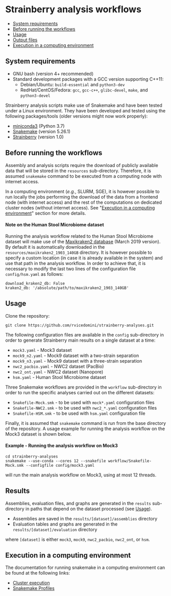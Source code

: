 # Strainberry analysis workflows

+ [System requirements](#system-requirements)
+ [Before running the workflows](#before-running-the-workflows)
+ [Usage](#usage)
+ [Output files](#output-files)
+ [Execution in a computing environment](#execution-in-a-computing-environment)

## System requirements

+ GNU bash (version 4+ recommended)
+ Standard development packages with a GCC version supporting C++11:
    - Debian/Ubuntu: `build-essential` and `python3-dev`
    - RedHat/CentOS/Fedora: `gcc`, `gcc-c++`, `glibc-devel`, `make`, and `python3-devel`

Strainberry analysis scripts make use of Snakemake and have been tested under a Linux environment.
They have been developed and tested using the following packages/tools (older versions might now work properly):

+ [miniconda3](https://conda.io/en/latest/miniconda.html) (Python 3.7)
+ [Snakemake](https://snakemake.readthedocs.io) (version 5.26.1)
+ [Strainberry](https://github.com/rvicedomini/strainberry) (version 1.0)

## Before running the workflows

Assembly and analysis scripts require the download of publicly available data that will be stored in the
`resources` sub-directory. Therefore, it is assumed `snakemake` command to be executed from a computing node with internet access.

In a computing environment (*e.g.*, SLURM, SGE), it is however possible to run locally the jobs performing the download of the data 
from a frontend node (with internet access) and the rest of the computations on dedicated cluster nodes 
(without internet access). See "[Execution in a computing environment](#execution-in-a-computing-environment)" section for more details.

#### Note on the Human Stool Microbiome dataset

Running the analysis workflow related to the Human Stool Microbiome dataset will make use of the
[Maxikraken2 database](https://lomanlab.github.io/mockcommunity/mc_databases.html) (March 2019 version). 
By default it is automatically downloaded in the `resources/maxikraken2_1903_140GB` directory. 
It is however possible to specify a custom location (in case it is already available in the system)
and use that path in the analysis workflow.
In order to achieve that, it is necessary to modify the last two lines of the configuration file `config/hsm.yaml` as follows:

```
download_kraken2_db: False
kraken2_db: '/absolute/path/to/maxikraken2_1903_140GB'
```

## Usage

Clone the repository:

```
git clone https://github.com/rvicedomini/strainberry-analyses.git
```

The following configuration files are available in the `config` sub-directory in order to generate 
Strainberry main results on a single dataset at a time:

+ `mock3.yaml` - Mock3 dataset
+ `mock9_n2.yaml` - Mock9 dataset with a two-strain separation
+ `mock9_n3.yaml` - Mock9 dataset with a three-strain separation
+ `nwc2_pacbio.yaml` - NWC2 dataset (PacBio)
+ `nwc2_ont.yaml` - NWC2 dataset (Nanopore)
+ `hsm.yaml` - Human Stool Microbiome dataset

Three Snakemake workflows are provided in the `workflow` sub-directory in order to run the specific analyses
carried out on the different datasets:

+ `Snakefile-Mock.smk` - to be used with `mock*.yaml` configuration files
+ `Snakefile-NWC2.smk` - to be used with `nwc2_*.yaml` configuration files
+ `Snakefile-HSM.smk` - to be used with `hsm.yaml` configuration file

Finally, it is assumed that `snakemake` command is run from the base directory 
of the repository. A usage example for running the analysis workflow on the 
Mock3 dataset is shown below.

#### Example - Running the analysis workflow on Mock3

```
cd strainberry-analyses
snakemake --use-conda --cores 12 --snakefile workflow/Snakefile-Mock.smk --configfile config/mock3.yaml
```
will run the main analysis workflow on Mock3, using at most 12 threads.

## Results

Assemblies, evaluation files, and graphs are generated in the `results` sub-directory in paths that
depend on the dataset processed (see [Usage](#usage)).

+ Assemblies are saved in the `results/[dataset]/assemblies` directory
+ Evaluation tables and graphs are generated in the `results/[dataset]/evaluation` directory

where `[dataset]` is either `mock3`, `mock9`, `nwc2_pacbio`, `nwc2_ont`, or `hsm`.

## Execution in a computing environment

The documentation for running snakemake in a computing environment can be found at the following links:

+ [Cluster execution](https://snakemake.readthedocs.io/en/stable/executing/cluster.html)
+ [Snakemake Profiles](https://snakemake.readthedocs.io/en/stable/executing/cli.html#profiles)

